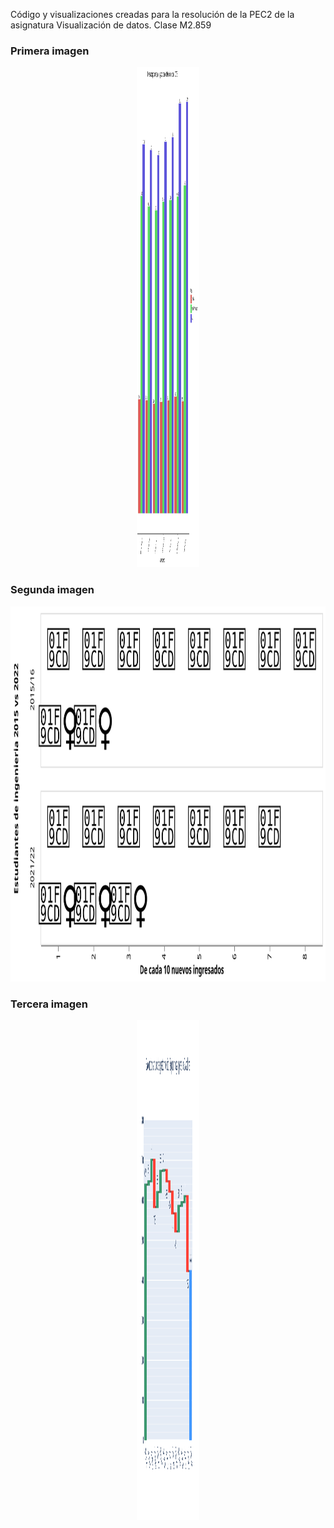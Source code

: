 Código y visualizaciones creadas para la resolución de la PEC2 de la asignatura Visualización de datos. Clase M2.859

### Primera imagen
<p align="center">
  <img width="100" height="800" src="./BarplotEx1.svg">
</p>


### Segunda imagen

<p align="center">
  <img width="850" height="600" src="./UnitChartEx2.svg">
</p>


### Tercera imagen

<p align="center">
  <img width="100" height="800" src="./WaterFallEx3.svg">
</p>
